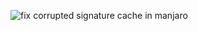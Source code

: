 ![fix corrupted signature cache in manjaro](https://archived.forum.manjaro.org/t/how-to-solve-keyring-issues-in-manjaro/4020)
